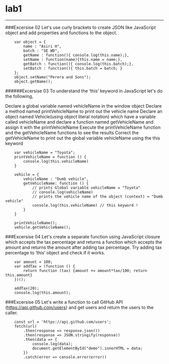 ﻿# lab1

    
---
###Excersise 02 Let's use curly brackets to create JSON like JavaScript object and add properties and functions to the object.

        var object = {
            name : "Asiri H",
            batch : "SE WD",
            getName : function(){ console.log(this.name);},
            setName : function(name){this.name = name;},
            getBatch : function(){ console.log(this.batch);},
            setBatch : function(){ this.batch = batch; }
        };
        object.setName("Perera and Sons");
        object.getName();
######Excersise 03 To understand the ‘this’ keyword in JavaScript let's do the following,

Declare a global variable named vehicleName in the window object Declare a method named printVehicleName to print out the vehicle name Declare an object named Vehicle(using object literal notation) which have a variable called vehicleName and declare a function named getVehicleName and assign it with the printVehicleName Execute the printVehicleName function and the getVehicleName functions to see the results Correct the getVehicleName to print out the global variable vehicleName using the this keyword

        var vehicleName = "Toyota";
        printVehicleName = function () {
            console.log(this.vehicleName)
        }

        vehicle = {
            vehicleName : "Dumb vehicle",
            getVehicleName: function () {
                // prints Global variable vehicleName = "Toyota"
                // console.log(vehicleName)
                // prints the vehicle name of the object (context) = "Dumb vehicle"
                console.log(this.vehicleName) // this keyword !
            }
        }

        printVehicleName();
        vehicle.getVehicleName();
###Excersise 04 Let's create a separate function using JavaScript closure which accepts the tax percentage and returns a function which accepts the amount and returns the amount after adding tax percentage. Try adding tax percentage to ‘this’ object and check if it works.

        var amount = 100;
        var addTax = (function () {
            return function (tax) {amount += amount*tax/100; return this.amount}
        })();

        addTax(20);
        console.log(this.amount);
###Excersise 05 Let's write a function to call GitHub API (https://api.github.com/users) and get users and return the users to the caller.

        const url = 'https://api.github.com/users';
        fetch(url)
            .then(response => response.json())
            .then(response => JSON.stringify(response))
            .then(data => {
                console.log(data);
                document.getElementById("demo").innerHTML = data;
            })
            .catch(error => console.error(error))
